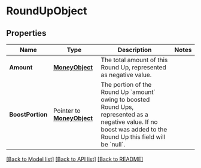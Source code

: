 # RoundUpObject

## Properties

Name | Type | Description | Notes
------------ | ------------- | ------------- | -------------
**Amount** | [**MoneyObject**](MoneyObject.md) | The total amount of this Round Up, represented as negative value.  | 
**BoostPortion** | Pointer to [**MoneyObject**](MoneyObject.md) | The portion of the Round Up &#x60;amount&#x60; owing to boosted Round Ups, represented as a negative value. If no boost was added to the Round Up this field will be &#x60;null&#x60;.  | 

[[Back to Model list]](../README.md#documentation-for-models) [[Back to API list]](../README.md#documentation-for-api-endpoints) [[Back to README]](../README.md)


